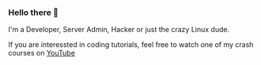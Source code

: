 ### Hello there 👋

I'm a Developer, Server Admin, Hacker or just the crazy Linux dude.

If you are interessted in coding tutorials, feel free to watch one of my crash courses on [YouTube](https://www.youtube.com/channel/UC7bRlNSCSDqgOwyt5ZxnPfA)
